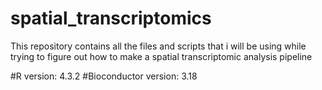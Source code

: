 # spatial_transcriptomics
This repository contains all the files and scripts that i will be using while trying to figure out how to make a spatial transcriptomic analysis pipeline

#R version: 4.3.2
#Bioconductor version: 3.18

